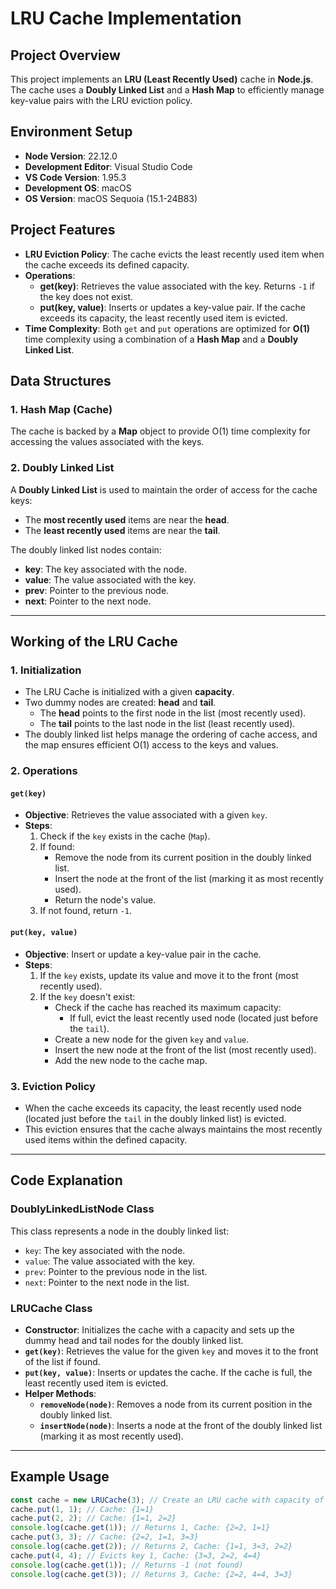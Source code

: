 # LRU Cache Implementation

## Project Overview

This project implements an **LRU (Least Recently Used)** cache in **Node.js**. The cache uses a **Doubly Linked List** and a **Hash Map** to efficiently manage key-value pairs with the LRU eviction policy.

## Environment Setup

- **Node Version**: 22.12.0
- **Development Editor**: Visual Studio Code
- **VS Code Version**: 1.95.3
- **Development OS**: macOS
- **OS Version**: macOS Sequoia (15.1-24B83)

## Project Features

- **LRU Eviction Policy**: The cache evicts the least recently used item when the cache exceeds its defined capacity.
- **Operations**:
  - **get(key)**: Retrieves the value associated with the key. Returns `-1` if the key does not exist.
  - **put(key, value)**: Inserts or updates a key-value pair. If the cache exceeds its capacity, the least recently used item is evicted.
- **Time Complexity**: Both `get` and `put` operations are optimized for **O(1)** time complexity using a combination of a **Hash Map** and a **Doubly Linked List**.

## Data Structures

### 1. **Hash Map (Cache)**

The cache is backed by a **Map** object to provide O(1) time complexity for accessing the values associated with the keys.

### 2. **Doubly Linked List**

A **Doubly Linked List** is used to maintain the order of access for the cache keys:

- The **most recently used** items are near the **head**.
- The **least recently used** items are near the **tail**.

The doubly linked list nodes contain:

- **key**: The key associated with the node.
- **value**: The value associated with the key.
- **prev**: Pointer to the previous node.
- **next**: Pointer to the next node.

---

## Working of the LRU Cache

### 1. **Initialization**

- The LRU Cache is initialized with a given **capacity**.
- Two dummy nodes are created: **head** and **tail**.
  - The **head** points to the first node in the list (most recently used).
  - The **tail** points to the last node in the list (least recently used).
- The doubly linked list helps manage the ordering of cache access, and the map ensures efficient O(1) access to the keys and values.

### 2. **Operations**

#### `get(key)`

- **Objective**: Retrieves the value associated with a given `key`.
- **Steps**:
  1. Check if the `key` exists in the cache (`Map`).
  2. If found:
     - Remove the node from its current position in the doubly linked list.
     - Insert the node at the front of the list (marking it as most recently used).
     - Return the node's value.
  3. If not found, return `-1`.

#### `put(key, value)`

- **Objective**: Insert or update a key-value pair in the cache.
- **Steps**:
  1. If the `key` exists, update its value and move it to the front (most recently used).
  2. If the `key` doesn't exist:
     - Check if the cache has reached its maximum capacity:
       - If full, evict the least recently used node (located just before the `tail`).
     - Create a new node for the given `key` and `value`.
     - Insert the new node at the front of the list (most recently used).
     - Add the new node to the cache map.

### 3. **Eviction Policy**

- When the cache exceeds its capacity, the least recently used node (located just before the `tail` in the doubly linked list) is evicted.
- This eviction ensures that the cache always maintains the most recently used items within the defined capacity.

---

## Code Explanation

### **DoublyLinkedListNode Class**

This class represents a node in the doubly linked list:

- `key`: The key associated with the node.
- `value`: The value associated with the key.
- `prev`: Pointer to the previous node in the list.
- `next`: Pointer to the next node in the list.

### **LRUCache Class**

- **Constructor**: Initializes the cache with a capacity and sets up the dummy head and tail nodes for the doubly linked list.
- **`get(key)`**: Retrieves the value for the given `key` and moves it to the front of the list if found.
- **`put(key, value)`**: Inserts or updates the cache. If the cache is full, the least recently used item is evicted.
- **Helper Methods**:
  - **`removeNode(node)`**: Removes a node from its current position in the doubly linked list.
  - **`insertNode(node)`**: Inserts a node at the front of the doubly linked list (marking it as most recently used).

---

## Example Usage

```javascript
const cache = new LRUCache(3); // Create an LRU cache with capacity of 3
cache.put(1, 1); // Cache: {1=1}
cache.put(2, 2); // Cache: {1=1, 2=2}
console.log(cache.get(1)); // Returns 1, Cache: {2=2, 1=1}
cache.put(3, 3); // Cache: {2=2, 1=1, 3=3}
console.log(cache.get(2)); // Returns 2, Cache: {1=1, 3=3, 2=2}
cache.put(4, 4); // Evicts key 1, Cache: {3=3, 2=2, 4=4}
console.log(cache.get(1)); // Returns -1 (not found)
console.log(cache.get(3)); // Returns 3, Cache: {2=2, 4=4, 3=3}
```
